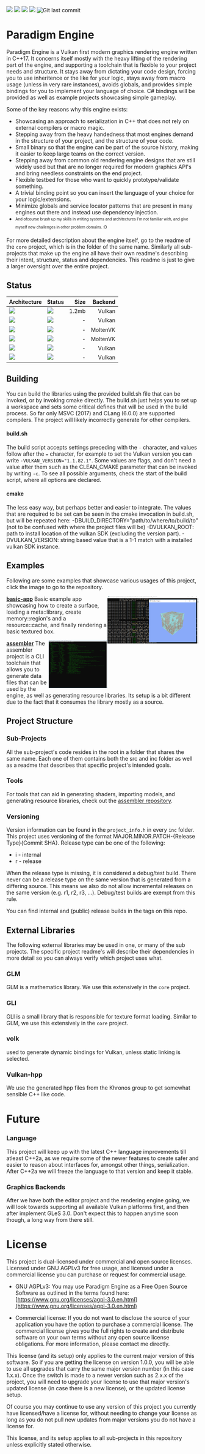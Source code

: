 ﻿
![](https://img.shields.io/badge/language-c%2B%2B17-blue.svg?longCache=true&style=for-the-badge) ![](https://img.shields.io/badge/using-vulkan%201.1-red.svg?longCache=true&style=for-the-badge) ![](https://img.shields.io/badge/status-passed%20all%20tests-green.svg?longCache=true&style=for-the-badge) ![](https://img.shields.io/badge/version-0.1.0-lightgrey.svg?longCache=true&style=for-the-badge) ![Git last commit](https://img.shields.io/github/last-commit/JessyDL/Paradigm.svg?style=for-the-badge) 
# Paradigm Engine
Paradigm Engine is a Vulkan first modern graphics rendering engine written in C++17. It concerns itself mostly with the heavy lifting of the rendering part of the engine, and supporting a toolchain that is flexible to your project needs and structure. It stays away from dictating your code design, forcing you to use inheritence or the like for your logic, stays away from macro usage (unless in very rare instances), avoids globals, and provides simple bindings for you to implement your language of choice. C# bindings will be provided as well as example projects showcasing simple gameplay.

Some of the key reasons why this engine exists:
- Showcasing an approach to serialization in C++ that does not rely on external compilers or macro magic.
- Stepping away from the heavy handedness that most engines demand in the structure of your project, and the structure of your code. 
- Small binary so that the engine can be part of the source history, making it easier to keep large teams on the correct version.
- Stepping away from common old rendering engine designs that are still widely used but that are no longer required for modern graphics API's and bring needless constraints on the end project.
- Flexible testbed for those who want to quickly prototype/validate something.
- A trivial binding point so you can insert the language of your choice for your logic/extensions.
- Minimize globals and service locator patterns that are present in many engines out there and instead use dependency injection.
-  <sub><sup>And ofcourse brush up my skills in writing systems and architectures I'm not familiar with, and give myself new challenges in other problem domains. :D </sub></sup>

For more detailed description about the engine itself, go to the readme of the `core` project, which is in the folder of the same name. Similarly all sub-projects that make up the engine all have their own readme's describing their intent, structure, status and dependencies. This readme is just to give a larger oversight over the entire project.
## Status
| Architecture| Status        | Size | Backend|
| :-------------|:-------------| -----:|---:|
| ![](https://img.shields.io/badge/x64-Windows-blue.svg?style=for-the-badge)| ![](https://img.shields.io/badge/deploy-success-green.svg?style=for-the-badge)| 1.2mb | Vulkan |
| ![](https://img.shields.io/badge/x64-Unix-blue.svg?style=for-the-badge)|  ![](https://img.shields.io/badge/deploy-success-green.svg?style=for-the-badge)| -| Vulkan |
| ![](https://img.shields.io/badge/x64-OSx-blue.svg?style=for-the-badge)|  ![](https://img.shields.io/badge/-to_be_designed-lightgrey.svg?style=for-the-badge) |    - | MoltenVK|
| ![](https://img.shields.io/badge/x64-iOS-blue.svg?style=for-the-badge)| ![](https://img.shields.io/badge/-to_be_designed-lightgrey.svg?style=for-the-badge) |    - | MoltenVK|
| ![](https://img.shields.io/badge/ARMv7-Android-blue.svg?style=for-the-badge)| ![](https://img.shields.io/badge/-to_be_designed-lightgrey.svg?style=for-the-badge)|   - | Vulkan|
| ![](https://img.shields.io/badge/ARM64-Android-blue.svg?style=for-the-badge)|  ![](https://img.shields.io/badge/deploy-success-green.svg?style=for-the-badge)|   - | Vulkan|
## Building
You can build the libraries using the provided build.sh file that can be invoked, or by invoking cmake directly. The build.sh just helps you to set up a workspace and sets some critical defines that will be used in the build process.
So far only MSVC (2017) and CLang (6.0.0) are supported compilers. The project will likely incorrectly generate for other compilers.
#### build.sh
The build script accepts settings preceding with the `-` character, and values follow after the `=` character, for example to set the Vulkan version you can write `-VULKAN_VERSION="1.1.82.1"`. Some values are flags, and don't need a value after them such as the CLEAN_CMAKE parameter that can be invoked by writing `-c`.
To see all possible arguments, check the start of the build script, where all options are declared.
#### cmake
The less easy way, but perhaps better and easier to integrate. The values that are required to be set can be seen in the cmake invocation in build.sh, but will be repeated here:
-DBUILD_DIRECTORY="path/to/where/to/build/to" (not to be confused with where the project files will be)
-DVULKAN_ROOT: path to install location of the vulkan SDK (excluding the version part).
-DVULKAN_VERSION: string based value that is a 1-1 match with a installed vulkan SDK instance.

## Examples
Following are some examples that showcase various usages of this project, click the image to go to the repository.

**[basic-app](https://github.com/JessyDL/paradigm-example-app)**
<a href="https://github.com/JessyDL/paradigm-example-app"><img align="right" src="https://raw.githubusercontent.com/JessyDL/paradigm-example-app/master/example_app_01.png" height=125></a> 
Basic example app showcasing how to create a surface, loading a meta::library, create memory::region's and a resource::cache, and finally rendering a basic textured box.

**[assembler](https://github.com/JessyDL/assembler)**
<a href="https://github.com/JessyDL/assembler"><img align="right" src="https://raw.githubusercontent.com/JessyDL/assembler/master/output.png" height=125></a> 
The assembler project is a CLI toolchain that allows you to generate data files that can be used by the engine, as well as generating resource libraries. Its setup is a bit different due to the fact that it consumes the library mostly as a source. 

## Project Structure
### Sub-Projects
All the sub-project's code resides in the root in a folder that shares the same name. Each one of them contains both the src and inc folder as well as a readme that describes that specific project's intended goals.

### Tools
For tools that can aid in generating shaders, importing models, and generating resource libraries, check out the [assembler repository](https://github.com/JessyDL/assembler).

### Versioning
Version information can be found in the `project_info.h` in every `inc` folder. This project uses versioning of the format MAJOR.MINOR.PATCH-{Release Type}{Commit SHA}. Release type can be one of the following:
- i - internal
- r - release

When the release type is missing, it is considered a debug/test build.
There never can be a release type on the same version that is generated from a differing source. This means we also do not allow incremental releases on the same version (e.g. r1, r2, r3, ...). Debug/test builds are exempt from this rule.

You can find internal and (public) release builds in the tags on this repo.

##  External Libraries
The following external libraries may be used in one, or many of the sub projects. The specific project readme's will describe their dependencies in more detail so you can always verify which project uses what.
### GLM
GLM is a mathematics library. We use this extensively in the `core` project.
### GLI
GLI is a small library that is responsible for texture format loading. Similar to GLM, we use this extensively in the `core` project.
### volk
used to generate dynamic bindings for Vulkan, unless static linking is selected.
### Vulkan-hpp
We use the generated hpp files from the Khronos group to get somewhat sensible C++ like code.

# Future
### Language
This project will keep up with the latest C++ language improvements till atleast C++2a, as we require some of the newer features to create safer and easier to reason about interfaces for, amongst other things, serialization. After C++2a we will freeze the language to that version and keep it stable.
### Graphics Backends
After we have both the editor project and the rendering engine going, we will look towards supporting all available Vulkan platforms first, and then after implement GLeS 3.0. Don't expect this to happen anytime soon though, a long way from there still.

# License
This project is dual-licensed under commercial and open source licenses. Licensed under GNU AGPLv3 for free usage, and licensed under a commercial license you can purchase or request for commercial usage.

-  GNU AGPLv3: You may use Paradigm Engine as a Free Open Source Software as outlined in the terms found here: [https://www.gnu.org/licenses/agpl-3.0.en.html](https://www.gnu.org/licenses/agpl-3.0.en.html)
    
-  Commercial license: If you do not want to disclose the source of your application you have the option to purchase a commercial license. The commercial license gives you the full rights to create and distribute software on your own terms without any open source license obligations. For more information, please contact me directly.

This license (and its setup) only applies to the current major version of this software. So if you are getting the license on version 1.0.0, you will be able to use all upgrades that carry the same major version number (in this case 1.x.x). Once the switch is made to a newer version such as 2.x.x of the project, you will need to upgrade your license to use that major version's updated license (in case there is a new license), or the updated license setup. 

Of course you may continue to use any version of this project you currently have licensed/have a license for, without needing to change your license as long as you do not pull new updates from major versions you do not have a license for.

This license, and its setup applies to all sub-projects in this repository unless explicitly stated otherwise.
